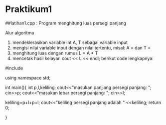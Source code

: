 # Praktikum1
##latihan1.cpp : Program menghitung luas persegi panjang

Alur algoritma

1. mendeklerasikan variable int A, T sebagai variable input
2. mengisi nilai variable input dengan nilai tertentu, misal: A = dan T =
3. menghitung luas dengan rumus L = A * T
4. mencetak hasil kelayar. cout << L << endl;
berikut code lengkapnya:

#include

using namespace std;

int main(){ int p,l,keliling; cout<<"masukan panjjang persegi panjang: "; cin>>p; cout<<"masukan lebar persegi panjang: "; cin>>l;

keliling=p+l+p+l; cout<<"keliling persegi panjang adalah " <<keliling; return 0;

}

